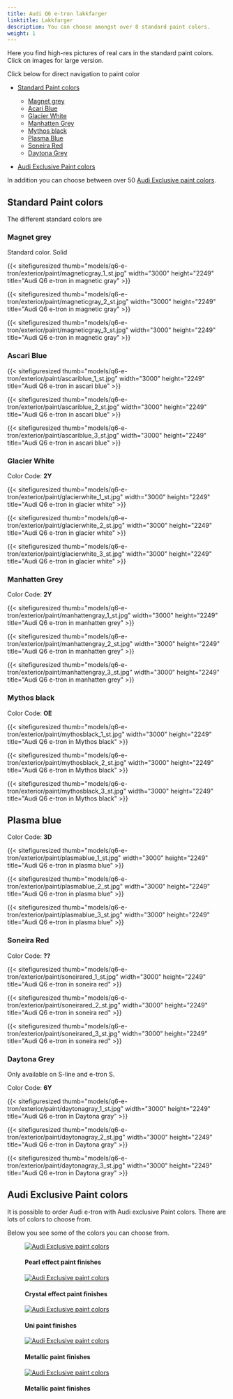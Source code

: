 ```yaml
---
title: Audi Q6 e-tron lakkfarger
linktitle: Lakkfarger
description: You can choose amongst over 8 standard paint colors.
weight: 1
---
```

<!-- markdownlint-disable MD033 -->

Here you find high-res pictures of real cars in the standard paint colors. Click on images for large version.

Click below for direct navigation to paint color

- [Standard Paint colors](#standard-paint-colors)
  - [Magnet grey](#magnet-grey)
  - [Acari Blue](#ascari-blue)
  - [Glacier White](#glacier-white)
  - [Manhatten Grey](#manhatten-grey)
  - [Mythos black](#mythos-black)
  - [Plasma Blue](#plasma-blue)
  - [Soneira Red](#soneira-red)
  - [Daytona Grey](#daytona-grey)



- [Audi Exclusive Paint colors](#audi-exclusive-paint-colors)

In addition you can choose between over 50 [Audi Exclusive paint colors](../../exterior/paint/#audi-exclusive-lakk-farger).


## Standard Paint colors

The different standard colors are

### Magnet grey

Standard color. Solid

{{< sitefiguresized thumb="models/q6-e-tron/exterior/paint/magneticgray_1_st.jpg" width="3000" height="2249" title="Audi Q6 e-tron in magnetic gray" >}}


{{< sitefiguresized thumb="models/q6-e-tron/exterior/paint/magneticgray_2_st.jpg" width="3000" height="2249" title="Audi Q6 e-tron in magnetic gray" >}}


{{< sitefiguresized thumb="models/q6-e-tron/exterior/paint/magneticgray_3_st.jpg" width="3000" height="2249" title="Audi Q6 e-tron in magnetic gray" >}}

### Ascari Blue

{{< sitefiguresized thumb="models/q6-e-tron/exterior/paint/ascariblue_1_st.jpg" width="3000" height="2249" title="Audi Q6 e-tron in ascari blue" >}}

{{< sitefiguresized thumb="models/q6-e-tron/exterior/paint/ascariblue_2_st.jpg" width="3000" height="2249" title="Audi Q6 e-tron in ascari blue" >}}

{{< sitefiguresized thumb="models/q6-e-tron/exterior/paint/ascariblue_3_st.jpg" width="3000" height="2249" title="Audi Q6 e-tron in ascari blue" >}}



### Glacier White

Color Code: **2Y**

{{< sitefiguresized thumb="models/q6-e-tron/exterior/paint/glacierwhite_1_st.jpg" width="3000" height="2249" title="Audi Q6 e-tron in glacier white" >}}

{{< sitefiguresized thumb="models/q6-e-tron/exterior/paint/glacierwhite_2_st.jpg" width="3000" height="2249" title="Audi Q6 e-tron in glacier white" >}}

{{< sitefiguresized thumb="models/q6-e-tron/exterior/paint/glacierwhite_3_st.jpg" width="3000" height="2249" title="Audi Q6 e-tron in glacier white" >}}

### Manhatten Grey

Color Code: **2Y**

{{< sitefiguresized thumb="models/q6-e-tron/exterior/paint/manhattengray_1_st.jpg" width="3000" height="2249" title="Audi Q6 e-tron in manhatten grey" >}}

{{< sitefiguresized thumb="models/q6-e-tron/exterior/paint/manhattengray_2_st.jpg" width="3000" height="2249" title="Audi Q6 e-tron in manhatten grey" >}}

{{< sitefiguresized thumb="models/q6-e-tron/exterior/paint/manhattengray_3_st.jpg" width="3000" height="2249" title="Audi Q6 e-tron in manhatten grey" >}}

### Mythos black

Color Code: **OE**

{{< sitefiguresized thumb="models/q6-e-tron/exterior/paint/mythosblack_1_st.jpg" width="3000" height="2249" title="Audi Q6 e-tron in Mythos black" >}}

{{< sitefiguresized thumb="models/q6-e-tron/exterior/paint/mythosblack_2_st.jpg" width="3000" height="2249" title="Audi Q6 e-tron in Mythos black" >}}

{{< sitefiguresized thumb="models/q6-e-tron/exterior/paint/mythosblack_3_st.jpg" width="3000" height="2249" title="Audi Q6 e-tron in Mythos black" >}}


## Plasma blue

Color Code: **3D**

{{< sitefiguresized thumb="models/q6-e-tron/exterior/paint/plasmablue_1_st.jpg" width="3000" height="2249" title="Audi Q6 e-tron in plasma blue" >}}

{{< sitefiguresized thumb="models/q6-e-tron/exterior/paint/plasmablue_2_st.jpg" width="3000" height="2249" title="Audi Q6 e-tron in plasma blue" >}}

{{< sitefiguresized thumb="models/q6-e-tron/exterior/paint/plasmablue_3_st.jpg" width="3000" height="2249" title="Audi Q6 e-tron in plasma blue" >}}

### Soneira Red

Color Code: **??**

{{< sitefiguresized thumb="models/q6-e-tron/exterior/paint/soneirared_1_st.jpg" width="3000" height="2249" title="Audi Q6 e-tron in soneira red" >}}

{{< sitefiguresized thumb="models/q6-e-tron/exterior/paint/soneirared_2_st.jpg" width="3000" height="2249" title="Audi Q6 e-tron in soneira red" >}}

{{< sitefiguresized thumb="models/q6-e-tron/exterior/paint/soneirared_3_st.jpg" width="3000" height="2249" title="Audi Q6 e-tron in soneira red" >}}


### Daytona Grey

Only available on S-line and e-tron S.

Color Code: **6Y**

{{< sitefiguresized thumb="models/q6-e-tron/exterior/paint/daytonagray_1_st.jpg" width="3000" height="2249" title="Audi Q6 e-tron in  Daytona gray" >}}

{{< sitefiguresized thumb="models/q6-e-tron/exterior/paint/daytonagray_2_st.jpg" width="3000" height="2249" title="Audi Q6 e-tron in  Daytona gray" >}}

{{< sitefiguresized thumb="models/q6-e-tron/exterior/paint/daytonagray_3_st.jpg" width="3000" height="2249" title="Audi Q6 e-tron in  Daytona gray" >}}



## Audi Exclusive Paint colors

It is possible to order Audi e-tron with Audi exclusive Paint colors. There are lots of colors to choose from.

Below you see some of the colors you can choose from.

<figure>
    <a href="https://media.electrichasgoneaudi.net/multimedia/models/e-tron/exterior/paint/paint_exclusive_overview1.jpg">
        <img src="https://media.electrichasgoneaudi.net/multimedia/models/e-tron/exterior/paint/paint_exclusive_overview1s.jpg" class="img-fluid" alt="Audi Exclusive paint colors" title="Audi Exclusive paint colors">
    </a>
    <figcaption><h4>Pearl effect paint finishes</h4></figcaption>
</figure>

<figure>
    <a href="https://media.electrichasgoneaudi.net/multimedia/models/e-tron/exterior/paint/paint_exclusive_overview2.jpg">
        <img src="https://media.electrichasgoneaudi.net/multimedia/models/e-tron/exterior/paint/paint_exclusive_overview2s.jpg" class="img-fluid" alt="Audi Exclusive paint colors" title="Audi Exclusive paint colors">
    </a>
    <figcaption><h4>Crystal effect paint finishes</h4></figcaption>
</figure>

<figure>
    <a href="https://media.electrichasgoneaudi.net/multimedia/models/e-tron/exterior/paint/paint_exclusive_overview3.jpg">
        <img src="https://media.electrichasgoneaudi.net/multimedia/models/e-tron/exterior/paint/paint_exclusive_overview3s.jpg" class="img-fluid" alt="Audi Exclusive paint colors" title="Audi Exclusive paint colors">
    </a>
    <figcaption><h4>Uni paint finishes</h4></figcaption>
</figure>

<figure>
    <a href="https://media.electrichasgoneaudi.net/multimedia/models/e-tron/exterior/paint/paint_exclusive_overview4.jpg">
        <img src="https://media.electrichasgoneaudi.net/multimedia/models/e-tron/exterior/paint/paint_exclusive_overview4s.jpg" class="img-fluid" alt="Audi Exclusive paint colors" title="Audi Exclusive paint colors">
    </a>
    <figcaption><h4>Metallic paint finishes</h4></figcaption>
</figure>

<figure>
    <a href="https://media.electrichasgoneaudi.net/multimedia/models/e-tron/exterior/paint/paint_exclusive_overview5.jpg">
        <img src="https://media.electrichasgoneaudi.net/multimedia/models/e-tron/exterior/paint/paint_exclusive_overview5s.jpg" class="img-fluid" alt="Audi Exclusive paint colors" title="Audi Exclusive paint colors">
    </a>
    <figcaption><h4>Metallic paint finishes</h4></figcaption>
</figure>
